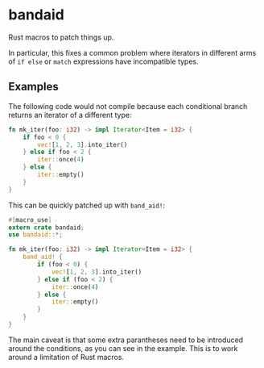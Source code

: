 # bandaid
Rust macros to patch things up.

In particular, this fixes a common problem where iterators in different arms of `if else` or `match` expressions have incompatible types.

## Examples

The following code would not compile because each conditional branch returns an iterator of a different type:

```Rust
fn mk_iter(foo: i32) -> impl Iterator<Item = i32> {
    if foo < 0 {
        vec![1, 2, 3].into_iter()
    } else if foo < 2 {
        iter::once(4)
    } else {
        iter::empty()
    }
}
```

This can be quickly patched up with `band_aid!`:

```Rust
#[macro_use]
extern crate bandaid;
use bandaid::*;

fn mk_iter(foo: i32) -> impl Iterator<Item = i32> {
    band_aid! {
        if (foo < 0) {
            vec![1, 2, 3].into_iter()
        } else if (foo < 2) {
            iter::once(4)
        } else {
            iter::empty()
        }
    }
}
```

The main caveat is that some extra parantheses need to be introduced around the conditions, as you can see in the example. This is to work around a limitation of Rust macros.

